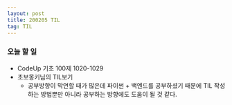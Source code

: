 ```yaml
---
layout: post
title: 200205 TIL
tag: TIL
---
```


### 오늘 할 일
- CodeUp 기초 100제 1020-1029
- 초보몽키님의 TIL보기
  - 공부방향이 막연할 때가 많은데 파이썬 + 백엔드를 공부하셨기 때문에 TIL 작성하는 방법뿐만 아니라 공부하는 방향에도 도움이 될 것 같다.
